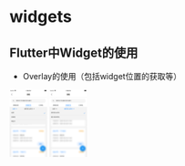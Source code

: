 # widgets


## Flutter中Widget的使用
- Overlay的使用（包括widget位置的获取等）  
  
<!-- ![自定义下拉菜单效果1](imgs/custom_popup_menu_btn1.png)
![自定义下拉菜单效果2](imgs/custom_popup_menu_btn2.png) -->

<img src="imgs/custom_popup_menu_btn1.png" alt="custom_popup_menu_btn1" 
width="200px"
style="zoom:33%;" />
<img src="imgs/custom_popup_menu_btn2.png" alt="custom_popup_menu_btn1"    width="200px" style="zoom:33%;" />